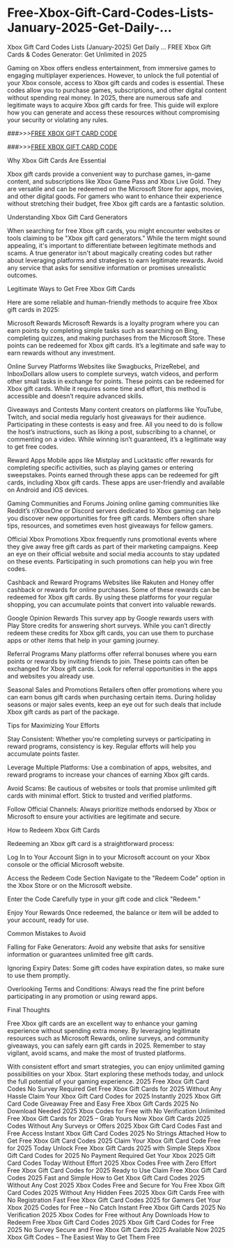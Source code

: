 # Free-Xbox-Gift-Card-Codes-Lists-January-2025-Get-Daily-...
Xbox Gift Card Codes Lists (January-2025) Get Daily ...
FREE Xbox Gift Cards & Codes Generator: Get Unlimited in 2025

Gaming on Xbox offers endless entertainment, from immersive games to engaging multiplayer experiences. However, to unlock the full potential of your Xbox console, access to Xbox gift cards and codes is essential. These codes allow you to purchase games, subscriptions, and other digital content without spending real money. In 2025, there are numerous safe and legitimate ways to acquire Xbox gift cards for free. This guide will explore how you can generate and access these resources without compromising your security or violating any rules.

###>>>[FREE XBOX GIFT CARD CODE](https://rahhat.xyz/allgift/)

###>>>[FREE XBOX GIFT CARD CODE](https://rahhat.xyz/allgift/)

Why Xbox Gift Cards Are Essential

Xbox gift cards provide a convenient way to purchase games, in-game content, and subscriptions like Xbox Game Pass and Xbox Live Gold. They are versatile and can be redeemed on the Microsoft Store for apps, movies, and other digital goods. For gamers who want to enhance their experience without stretching their budget, free Xbox gift cards are a fantastic solution.

Understanding Xbox Gift Card Generators

When searching for free Xbox gift cards, you might encounter websites or tools claiming to be "Xbox gift card generators." While the term might sound appealing, it's important to differentiate between legitimate methods and scams. A true generator isn't about magically creating codes but rather about leveraging platforms and strategies to earn legitimate rewards. Avoid any service that asks for sensitive information or promises unrealistic outcomes.

Legitimate Ways to Get Free Xbox Gift Cards

Here are some reliable and human-friendly methods to acquire free Xbox gift cards in 2025:

Microsoft Rewards
Microsoft Rewards is a loyalty program where you can earn points by completing simple tasks such as searching on Bing, completing quizzes, and making purchases from the Microsoft Store. These points can be redeemed for Xbox gift cards. It’s a legitimate and safe way to earn rewards without any investment.

Online Survey Platforms
Websites like Swagbucks, PrizeRebel, and InboxDollars allow users to complete surveys, watch videos, and perform other small tasks in exchange for points. These points can be redeemed for Xbox gift cards. While it requires some time and effort, this method is accessible and doesn’t require advanced skills.

Giveaways and Contests
Many content creators on platforms like YouTube, Twitch, and social media regularly host giveaways for their audience. Participating in these contests is easy and free. All you need to do is follow the host’s instructions, such as liking a post, subscribing to a channel, or commenting on a video. While winning isn’t guaranteed, it’s a legitimate way to get free codes.

Reward Apps
Mobile apps like Mistplay and Lucktastic offer rewards for completing specific activities, such as playing games or entering sweepstakes. Points earned through these apps can be redeemed for gift cards, including Xbox gift cards. These apps are user-friendly and available on Android and iOS devices.

Gaming Communities and Forums
Joining online gaming communities like Reddit’s r/XboxOne or Discord servers dedicated to Xbox gaming can help you discover new opportunities for free gift cards. Members often share tips, resources, and sometimes even host giveaways for fellow gamers.

Official Xbox Promotions
Xbox frequently runs promotional events where they give away free gift cards as part of their marketing campaigns. Keep an eye on their official website and social media accounts to stay updated on these events. Participating in such promotions can help you win free codes.

Cashback and Reward Programs
Websites like Rakuten and Honey offer cashback or rewards for online purchases. Some of these rewards can be redeemed for Xbox gift cards. By using these platforms for your regular shopping, you can accumulate points that convert into valuable rewards.

Google Opinion Rewards
This survey app by Google rewards users with Play Store credits for answering short surveys. While you can’t directly redeem these credits for Xbox gift cards, you can use them to purchase apps or other items that help in your gaming journey.

Referral Programs
Many platforms offer referral bonuses where you earn points or rewards by inviting friends to join. These points can often be exchanged for Xbox gift cards. Look for referral opportunities in the apps and websites you already use.

Seasonal Sales and Promotions
Retailers often offer promotions where you can earn bonus gift cards when purchasing certain items. During holiday seasons or major sales events, keep an eye out for such deals that include Xbox gift cards as part of the package.

Tips for Maximizing Your Efforts

Stay Consistent: Whether you're completing surveys or participating in reward programs, consistency is key. Regular efforts will help you accumulate points faster.

Leverage Multiple Platforms: Use a combination of apps, websites, and reward programs to increase your chances of earning Xbox gift cards.

Avoid Scams: Be cautious of websites or tools that promise unlimited gift cards with minimal effort. Stick to trusted and verified platforms.

Follow Official Channels: Always prioritize methods endorsed by Xbox or Microsoft to ensure your activities are legitimate and secure.

How to Redeem Xbox Gift Cards

Redeeming an Xbox gift card is a straightforward process:

Log In to Your Account
Sign in to your Microsoft account on your Xbox console or the official Microsoft website.

Access the Redeem Code Section
Navigate to the "Redeem Code" option in the Xbox Store or on the Microsoft website.

Enter the Code
Carefully type in your gift code and click "Redeem."

Enjoy Your Rewards
Once redeemed, the balance or item will be added to your account, ready for use.

Common Mistakes to Avoid

Falling for Fake Generators: Avoid any website that asks for sensitive information or guarantees unlimited free gift cards.

Ignoring Expiry Dates: Some gift codes have expiration dates, so make sure to use them promptly.

Overlooking Terms and Conditions: Always read the fine print before participating in any promotion or using reward apps.

Final Thoughts

Free Xbox gift cards are an excellent way to enhance your gaming experience without spending extra money. By leveraging legitimate resources such as Microsoft Rewards, online surveys, and community giveaways, you can safely earn gift cards in 2025. Remember to stay vigilant, avoid scams, and make the most of trusted platforms.

With consistent effort and smart strategies, you can enjoy unlimited gaming possibilities on your Xbox. Start exploring these methods today, and unlock the full potential of your gaming experience.
2025 Free Xbox Gift Card Codes No Survey Required
Get Free Xbox Gift Cards for 2025 Without Any Hassle
Claim Your Xbox Gift Card Codes for 2025 Instantly
2025 Xbox Gift Card Code Giveaway Free and Easy
Free Xbox Gift Cards 2025 No Download Needed
2025 Xbox Codes for Free with No Verification
Unlimited Free Xbox Gift Cards for 2025 – Grab Yours Now
Xbox Gift Cards 2025 Codes Without Any Surveys or Offers
2025 Xbox Gift Card Codes Fast and Free Access
Instant Xbox Gift Card Codes 2025 No Strings Attached
How to Get Free Xbox Gift Card Codes 2025
Claim Your Xbox Gift Card Code Free for 2025 Today
Unlock Free Xbox Gift Cards 2025 with Simple Steps
Xbox Gift Card Codes for 2025 No Payment Required
Get Your Xbox 2025 Gift Card Codes Today Without Effort
2025 Xbox Codes Free with Zero Effort
Free Xbox Gift Card Codes for 2025 Ready to Use
Claim Free Xbox Gift Card Codes 2025 Fast and Simple
How to Get Xbox Gift Card Codes 2025 Without Any Cost
2025 Xbox Codes Free and Secure for You
Free Xbox Gift Card Codes 2025 Without Any Hidden Fees
2025 Xbox Gift Cards Free with No Registration
Fast Free Xbox Gift Card Codes 2025 for Gamers
Get Your Xbox 2025 Codes for Free – No Catch
Instant Free Xbox Gift Cards 2025 No Verification
2025 Xbox Codes for Free without Any Downloads
How to Redeem Free Xbox Gift Card Codes 2025
Xbox Gift Card Codes for Free 2025 No Survey
Secure and Free Xbox Gift Cards 2025 Available Now
2025 Xbox Gift Codes – The Easiest Way to Get Them Free
